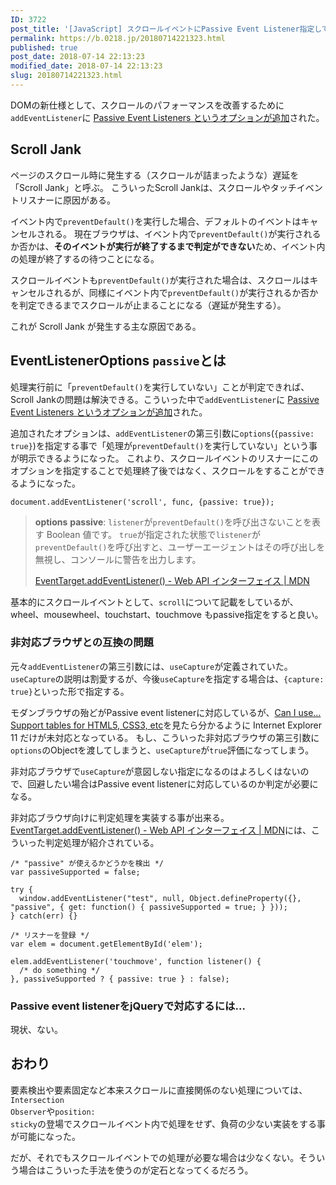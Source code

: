 ```yaml
---
ID: 3722
post_title: '[JavaScript] スクロールイベントにPassive Event Listener指定してパフォーマンスを向上させる方法'
permalink: https://b.0218.jp/20180714221323.html
published: true
post_date: 2018-07-14 22:13:23
modified_date: 2018-07-14 22:13:23
slug: 20180714221323.html
---
```

DOMの新仕様として、スクロールのパフォーマンスを改善するために<code>addEventListener</code>に <a href="https://github.com/WICG/EventListenerOptions/blob/gh-pages/explainer.md">Passive Event Listeners というオプションが追加</a>された。

<h2>Scroll Jank</h2>

ページのスクロール時に発生する（スクロールが詰まったような）遅延を「Scroll Jank」と呼ぶ。 こういったScroll Jankは、スクロールやタッチイベントリスナーに原因がある。

イベント内で<code>preventDefault()</code>を実行した場合、デフォルトのイベントはキャンセルされる。
現在ブラウザは、イベント内で<code>preventDefault()</code>が実行されるか否かは、<strong>そのイベントが実行が終了するまで判定ができない</strong>ため、イベント内の処理が終了するの待つことになる。

スクロールイベントも<code>preventDefault()</code>が実行された場合は、スクロールはキャンセルされるが、同様にイベント内で<code>preventDefault()</code>が実行されるか否かを判定できるまでスクロールが止まることになる（遅延が発生する）。

これが Scroll Jank が発生する主な原因である。

<h2>EventListenerOptions <code>passive</code>とは</h2>

処理実行前に「<code>preventDefault()</code>を実行していない」ことが判定できれば、Scroll Jankの問題は解決できる。こういった中で<code>addEventListener</code>に <a href="https://github.com/WICG/EventListenerOptions/blob/gh-pages/explainer.md">Passive Event Listeners というオプションが追加</a>された。

追加されたオプションは、<code>addEventListener</code>の第三引数に<code>options</code>(<code>{passive: true}</code>)を指定する事で「処理が<code>preventDefault()</code>を実行していない」という事が明示できるようになった。
これより、スクロールイベントのリスナーにこのオプションを指定することで処理終了後ではなく、スクロールをすることができるようになった。

<pre><code class="language-js">document.addEventListener('scroll', func, {passive: true});
</code></pre>

<blockquote>
  <strong>options</strong>
      <strong>passive</strong>: <code>listener</code>が<code>preventDefault()</code>を呼び出さないことを表す Boolean 値です。
      <code>true</code>が指定された状態で<code>listener</code>が<code>preventDefault()</code>を呼び出すと、ユーザーエージェントはその呼び出しを無視し、コンソールに警告を出力します。
  
  <a href="https://developer.mozilla.org/ja/docs/Web/API/EventTarget/addEventListener">EventTarget.addEventListener() - Web API インターフェイス | MDN</a>
</blockquote>

基本的にスクロールイベントとして、<code>scroll</code>について記載をしているが、wheel、mousewheel、touchstart、touchmove もpassive指定をすると良い。

<h3>非対応ブラウザとの互換の問題</h3>

元々<code>addEventListener</code>の第三引数には、<code>useCapture</code>が定義されていた。<code>useCapture</code>の説明は割愛するが、今後<code>useCapture</code>を指定する場合は、<code>{capture: true}</code>といった形で指定する。

モダンブラウザの殆どがPassive event listenerに対応しているが、<a href="https://caniuse.com/#search=passive">Can I use… Support tables for HTML5, CSS3, etc</a>を見たら分かるように Internet Explorer 11 だけが未対応となっている。
もし、こういった非対応ブラウザの第三引数に<code>options</code>のObjectを渡してしまうと、<code>useCapture</code>が<code>true</code>評価になってしまう。

非対応ブラウザで<code>useCapture</code>が意図しない指定になるのはよろしくはないので、回避したい場合はPassive event listenerに対応しているのか判定が必要になる。

非対応ブラウザ向けに判定処理を実装する事が出来る。<a href="https://developer.mozilla.org/ja/docs/Web/API/EventTarget/addEventListener">EventTarget.addEventListener() - Web API インターフェイス | MDN</a>には、こういった判定処理が紹介されている。

<pre><code class="language-js">/* "passive" が使えるかどうかを検出 */
var passiveSupported = false;

try {
  window.addEventListener("test", null, Object.defineProperty({}, "passive", { get: function() { passiveSupported = true; } }));
} catch(err) {}

/* リスナーを登録 */
var elem = document.getElementById('elem');

elem.addEventListener('touchmove', function listener() {
  /* do something */
}, passiveSupported ? { passive: true } : false);
</code></pre>

<h3>Passive event listenerをjQueryで対応するには…</h3>

現状、ない。

<h2>おわり</h2>

要素検出や要素固定など本来スクロールに直接関係のない処理については、<code>Intersection Observer</code>や<code>position: sticky</code>の登場でスクロールイベント内で処理をせず、負荷の少ない実装をする事が可能になった。

だが、それでもスクロールイベントでの処理が必要な場合は少なくない。そういう場合はこういった手法を使うのが定石となってくるだろう。